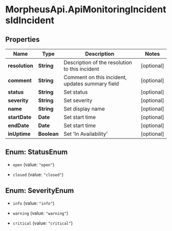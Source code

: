 # MorpheusApi.ApiMonitoringIncidentsIdIncident

## Properties

Name | Type | Description | Notes
------------ | ------------- | ------------- | -------------
**resolution** | **String** | Description of the resolution to this incident | [optional] 
**comment** | **String** | Comment on this incident, updates summary field | [optional] 
**status** | **String** | Set status | [optional] 
**severity** | **String** | Set severity | [optional] 
**name** | **String** | Set display name | [optional] 
**startDate** | **Date** | Set start time | [optional] 
**endDate** | **Date** | Set start time | [optional] 
**inUptime** | **Boolean** | Set &#39;In Availability&#39; | [optional] 



## Enum: StatusEnum


* `open` (value: `"open"`)

* `closed` (value: `"closed"`)





## Enum: SeverityEnum


* `info` (value: `"info"`)

* `warning` (value: `"warning"`)

* `critical` (value: `"critical"`)




